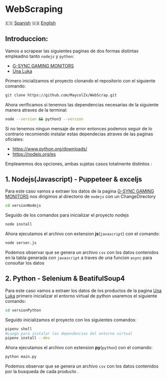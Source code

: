 # WebScraping
🇪🇸 [Spanish](./Spanish/README.md) 
🇬🇧 [English](./README.md)

## Introduccion:
Vamos a scrapear las siguientes paginas de dos formas distintas empleadno tanto `nodejs` y `python`:
- [G-SYNC GAMING MONITORS](https://www.nvidia.com/en-us/geforce/products/g-sync-monitors/specs/ "G-SYNC GAMING MONITORS")  
- [Una Luka](https://unaluka.com "UnaLuka")

Primero inicializamos el proyecto clonando el repositorio con el siguiente comando:
```bash
git clone https://github.com/MaycolZx/WebScrap.git
```

Ahora verificamos si tenemos las dependencias necesarias de la siguiente manera atraves de la terminal:
```bash
node --version && python3 --version
```
Si no tenemos ningun mensaje de error entonces podemos seguir de lo contrario recomiendo instalar estas dependecias atraves de las paginas oficiales:

- https://www.python.org/downloads/
- https://nodejs.org/es

Emplearemos dos opciones, ambas sujetas casos totalmente distintos :
## 1. Nodejs(Javascript) - Puppeteer & exceljs
Para este caso vamos a extraer los datos de la pagina [G-SYNC GAMING MONITORS](https://www.nvidia.com/en-us/geforce/products/g-sync-monitors/specs/ "G-SYNC GAMING MONITORS") nos dirigimos al directorio de `nodejs` con un ChangeDirectory

```bash
cd versionNodejs
```
Seguido de los comandos para inicializar el proyecto nodejs

```bash
node install
```
Ahora ejecutamos el archivo con extension **js**(`javascript`) con el comando:

```bash
node server.js
```
Podemos observar que se genera un archivo `csv` con los datos contenidos en la tabla generada con `javascript` a traves de una funcion `async` para consultar los datos
## 2. Python - Selenium & BeatifulSoup4
Para este caso vamos a extraer los datos de los productos de la pagina [Una Luka](https://unaluka.com "UnaLuka") primero inicializar el entorno virtual de python usaremos el siguiente comando:

```bash
cd versionPython
```
Seguido inicializamos el proyecto con los siguientes comandos:
```bash
pipenv shell
#Luego para instalar las dependencias del entorno virtual 
pipenv install --dev
```
Ahora ejecutamos el archivo con extension **py**(`python`) con el comando:

```bash
python main.py
```
Podemos observar que se genera un archivo `csv` con los datos contenidos por la busqueda de cada producto .

